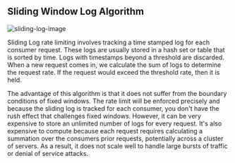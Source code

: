## Sliding Window Log Algorithm

![sliding-log-image](https://miro.medium.com/max/1400/1*Vbu8IGdjfW2GYfZiTubhLw.png "SLIDING LOG PICTORIAL REPRESENTATION")

Sliding Log rate limiting involves tracking a time stamped log for each consumer request. These logs are usually stored in a hash set or table that is sorted by time. Logs with timestamps beyond a threshold are discarded. When a new request comes in, we calculate the sum of logs to determine the request rate. If the request would exceed the threshold rate, then it is held.

The advantage of this algorithm is that it does not suffer from the boundary conditions of fixed windows. The rate limit will be enforced precisely and because the sliding log is tracked for each consumer, you don't have the rush effect that challenges fixed windows. However, it can be very expensive to store an unlimited number of logs for every request. It's also expensive to compute because each request requires calculating a summation over the consumers prior requests, potentially across a cluster of servers. As a result, it does not scale well to handle large bursts of traffic or denial of service attacks.